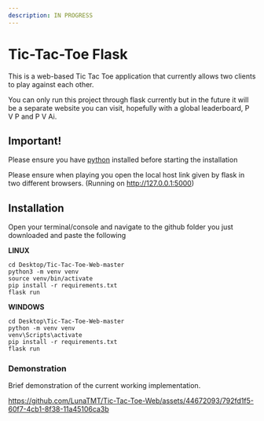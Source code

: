 ```yaml
---
description: IN PROGRESS
---
```


# Tic-Tac-Toe Flask

This is a web-based Tic Tac Toe application that currently allows two clients to play against each other.&#x20;

You can only run this project through flask currently but in the future it will be a separate website you can visit, hopefully with a global leaderboard, P V P and P V Ai.

## Important!

Please ensure you have [python](https://www.python.org/downloads/) installed before starting the installation

Please ensure when playing you open the local host link given by flask in two different browsers.
(Running on http://127.0.0.1:5000)

## Installation

Open your terminal/console and navigate to the github folder you just downloaded and paste the following

**LINUX**

```
cd Desktop/Tic-Tac-Toe-Web-master
python3 -m venv venv
source venv/bin/activate
pip install -r requirements.txt
flask run
```

**WINDOWS**

```
cd Desktop\Tic-Tac-Toe-Web-master
python -m venv venv
venv\Scripts\activate
pip install -r requirements.txt
flask run
```

### Demonstration

Brief demonstration of the current working implementation.

https://github.com/LunaTMT/Tic-Tac-Toe-Web/assets/44672093/792fd1f5-60f7-4cb1-8f38-11a45106ca3b


